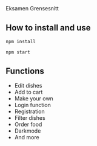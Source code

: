 ##
Eksamen Grensesnitt

## How to install and use 
```
npm install

npm start
```

## Functions
* Edit dishes
* Add to cart
* Make your own
* Login function
* Registration
* Filter dishes 
* Order food
* Darkmode
* And more


